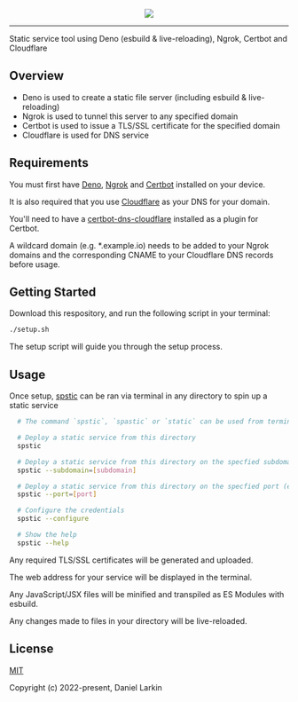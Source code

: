 <p align="center">
  <a href="https://github.com/danzlarkin/spstic" target="_blank">
    <img src="https://i.imgur.com/xTqezUD.png">
  </a>
</p>

***

Static service tool using Deno (esbuild & live-reloading), Ngrok, Certbot and Cloudflare

## Overview

* Deno is used to create a static file server (including esbuild & live-reloading)
* Ngrok is used to tunnel this server to any specified domain
* Certbot is used to issue a TLS/SSL certificate for the specified domain
* Cloudflare is used for DNS service

## Requirements

You must first have [Deno](https://deno.land/), [Ngrok](https://ngrok.io/) and [Certbot](https://certbot.eff.org/) installed on your device.

It is also required that you use [Cloudflare](https://cloudflare.com/) as your DNS for your domain.

You'll need to have a [certbot-dns-cloudflare](https://certbot-dns-cloudflare.readthedocs.io/) installed as a plugin for Certbot.

A wildcard domain (e.g. *.example.io) needs to be added to your Ngrok domains and the corresponding CNAME to your Cloudflare DNS records before usage.

## Getting Started

Download this respository, and run the following script in your terminal:

```sh
./setup.sh
```

The setup script will guide you through the setup process.

## Usage

Once setup, [spstic](https://github.com/danzlarkin/spstic) can be ran via terminal in any directory to spin up a static service

```sh
  # The command `spstic`, `spastic` or `static` can be used from terminal

  # Deploy a static service from this directory
  spstic

  # Deploy a static service from this directory on the specfied subdomain (e.g. xyz123)
  spstic --subdomain=[subdomain]

  # Deploy a static service from this directory on the specfied port (e.g. 8080)
  spstic --port=[port]

  # Configure the credentials
  spstic --configure

  # Show the help
  spstic --help
```

Any required TLS/SSL certificates will be generated and uploaded.

The web address for your service will be displayed in the terminal.

Any JavaScript/JSX files will be minified and transpiled as ES Modules with esbuild.

Any changes made to files in your directory will be live-reloaded.

## License

[MIT](http://opensource.org/licenses/MIT)

Copyright (c) 2022-present, Daniel Larkin